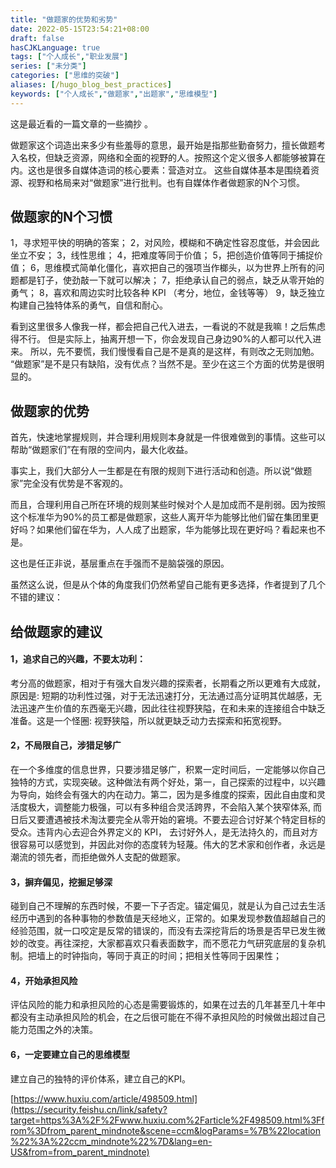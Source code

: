 ```yaml
---
title: "做题家的优势和劣势"
date: 2022-05-15T23:54:21+08:00
draft: false
hasCJKLanguage: true
tags: ["个人成长","职业发展"]
series: ["未分类"]
categories: ["思维的突破"]
aliases: [/hugo_blog_best_practices]
keywords: ["个人成长","做题家","出题家","思维模型"]
---
```


这是最近看的一篇文章的一些摘抄 。

<!-- more -->

做题家这个词造出来多少有些羞辱的意思，最开始是指那些勤奋努力，擅长做题考入名校，但缺乏资源，网络和全面的视野的人。按照这个定义很多人都能够被算在内。这也是很多自媒体造词的核心要素：营造对立。 这些自媒体基本是围绕着资源、视野和格局来对“做题家”进行批判。也有自媒体作者做题家的N个习惯。

## 做题家的N个习惯
 1，寻求短平快的明确的答案； 
 2，对风险，模糊和不确定性容忍度低，并会因此坐立不安； 
 3，线性思维； 
 4，把难度等同于价值； 
 5，把创造价值等同于捕捉价值； 
 6，思维模式简单化僵化，喜欢把自己的强项当作榔头，以为世界上所有的问题都是钉子，使劲敲一下就可以解决； 
 7，拒绝承认自己的弱点，缺乏从零开始的勇气； 
 8，喜欢和周边实时比较各种 KPI （考分，地位，金钱等等） 
 9，缺乏独立构建自己独特体系的勇气，自信和耐心。


看到这里很多人像我一样，都会把自己代入进去，一看说的不就是我嘛！之后焦虑得不行。 
但是实际上，抽离开想一下，你会发现自己身边90%的人都可以代入进来。
所以，先不要慌，我们慢慢看自己是不是真的是这样，有则改之无则加勉。 
“做题家”是不是只有缺陷，没有优点？当然不是。至少在这三个方面的优势是很明显的。 

## 做题家的优势
首先，快速地掌握规则，并合理利用规则本身就是一件很难做到的事情。这些可以帮助“做题家们”在有限的空间内，最大化收益。

事实上，我们大部分人一生都是在有限的规则下进行活动和创造。所以说“做题家”完全没有优势是不客观的。

而且，合理利用自己所在环境的规则某些时候对个人是加成而不是削弱。因为按照这个标准华为90%的员工都是做题家，这些人离开华为能够比他们留在集团里更好吗？如果他们留在华为，人人成了出题家，华为能够比现在更好吗？看起来也不是。

这也是任正非说，基层重点在手强而不是脑袋强的原因。

虽然这么说，但是从个体的角度我们仍然希望自己能有更多选择，作者提到了几个不错的建议：

## 给做题家的建议

#### 1，追求自己的兴趣，不要太功利：
考分高的做题家，相对于有强大自发兴趣的探索者，长期看之所以更难有大成就，原因是: 短期的功利性过强，对于无法迅速打分，无法通过高分证明其优越感，无法迅速产生价值的东西毫无兴趣，因此往往视野狭隘，在和未来的连接组合中缺乏准备。这是一个怪圈: 视野狭隘，所以就更缺乏动力去探索和拓宽视野。 

#### 2，不局限自己，涉猎足够广 
在一个多维度的信息世界，只要涉猎足够广，积累一定时间后，一定能够以你自己独特的方式，实现突破。这种做法有两个好处，第一，自己探索的过程中，以兴趣为导向，始终会有强大的内在动力。第二，因为是多维度的探索，因此自由度和灵活度极大，调整能力极强，可以有多种组合灵活跨界，不会陷入某个狭窄体系, 而日后又要遭遇被技术淘汰要完全从零开始的窘境。不要去迎合讨好某个特定目标的受众。违背内心去迎合外界定义的 KPI， 去讨好外人，是无法持久的，而且对方很容易可以感觉到，并因此对你的态度转为轻蔑。伟大的艺术家和创作者，永远是潮流的领先者，而拒绝做外人支配的做题家。

#### 3，摒弃偏见，挖掘足够深 
碰到自己不理解的东西时候，不要一下子否定。锚定偏见，就是认为自己过去生活经历中遇到的各种事物的参数值是天经地义，正常的。如果发现参数值超越自己的经验范围，就一口咬定是反常的错误的，而没有去深挖背后的场景是否早已发生微妙的改变。再往深挖，大家都喜欢只看表面数字，而不愿花力气研究底层的复杂机制。把墙上的时钟指向，等同于真正的时间；把相关性等同于因果性； 

#### 4，开始承担风险 
评估风险的能力和承担风险的心态是需要锻炼的，如果在过去的几年甚至几十年中都没有主动承担风险的机会，在之后很可能在不得不承担风险的时候做出超过自己能力范围之外的决策。 

#### 6，一定要建立自己的思维模型
建立自己的独特的评价体系，建立自己的KPI。

[https://www.huxiu.com/article/498509.html](https://security.feishu.cn/link/safety?target=https%3A%2F%2Fwww.huxiu.com%2Farticle%2F498509.html%3Ffrom%3Dfrom_parent_mindnote&scene=ccm&logParams=%7B%22location%22%3A%22ccm_mindnote%22%7D&lang=en-US&from=from_parent_mindnote)
